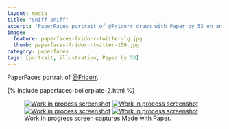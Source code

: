 ```yaml
---
layout: media
title: "Sniff sniff"
excerpt: "PaperFaces portrait of @Fridorr drawn with Paper by 53 on an iPad."
image: 
  feature: paperfaces-fridorr-twitter-lg.jpg
  thumb: paperfaces-fridorr-twitter-150.jpg
category: paperfaces
tags: [portrait, illustration, Paper by 53]
---
```


PaperFaces portrait of [@Fridorr](http://twitter.com/Fridorr).

{% include paperfaces-boilerplate-2.html %}

<figure class="third">
	<a href="{{ site.url }}/images/paperfaces-fridorr-process-1-lg.jpg"><img src="{{ site.url }}/images/paperfaces-fridorr-process-1-600.jpg" alt="Work in process screenshot"></a>
	<a href="{{ site.url }}/images/paperfaces-fridorr-process-2-lg.jpg"><img src="{{ site.url }}/images/paperfaces-fridorr-process-2-600.jpg" alt="Work in process screenshot"></a>
	<a href="{{ site.url }}/images/paperfaces-fridorr-process-3-lg.jpg"><img src="{{ site.url }}/images/paperfaces-fridorr-process-3-600.jpg" alt="Work in process screenshot"></a>
	<a href="{{ site.url }}/images/paperfaces-fridorr-process-4-lg.jpg"><img src="{{ site.url }}/images/paperfaces-fridorr-process-4-600.jpg" alt="Work in process screenshot"></a>
	<figcaption>Work in progress screen captures Made with Paper.</figcaption>
</figure>